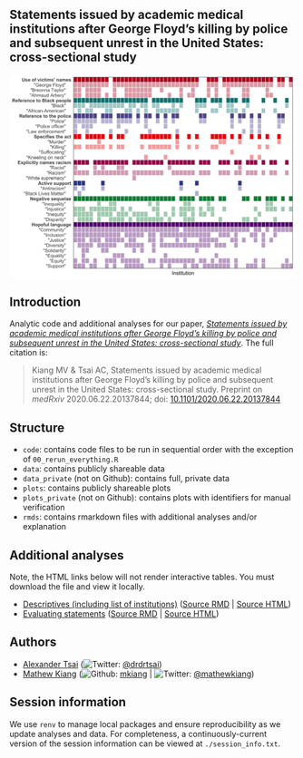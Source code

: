 
<!-- README.md is generated from README.Rmd. Please edit that file -->

## Statements issued by academic medical institutions after George Floyd’s killing by police and subsequent unrest in the United States: cross-sectional study

<p align="center">

<img src="./plots/fig1.jpg" width="700px" style="display: block; margin: auto;" />

</p>

## Introduction

Analytic code and additional analyses for our paper, [*Statements issued
by academic medical institutions after George Floyd’s killing by police
and subsequent unrest in the United States: cross-sectional
study*](https://doi.org/10.1101/2020.06.22.20137844). The full citation
is:

> Kiang MV & Tsai AC, Statements issued by academic medical institutions
> after George Floyd’s killing by police and subsequent unrest in the
> United States: cross-sectional study. Preprint on *medRxiv*
> 2020.06.22.20137844; doi:
> [10.1101/2020.06.22.20137844](https://doi.org/10.1101/2020.06.22.20137844)

## Structure

  - `code`: contains code files to be run in sequential order with the
    exception of `00_rerun_everything.R`
  - `data`: contains publicly shareable data
  - `data_private` (not on Github): contains full, private data
  - `plots`: contains publicly shareable plots
  - `plots_private` (not on Github): contains plots with identifiers for
    manual verification
  - `rmds`: contains rmarkdown files with additional analyses and/or
    explanation

## Additional analyses

Note, the HTML links below will not render interactive tables. You must
download the file and view it locally.

  - [Descriptives (including list of
    institutions)](https://htmlpreview.github.io/?https://github.com/mkiang/statement_analysis/blob/master/rmds/01_descriptives.html)
    ([Source
    RMD](https://github.com/mkiang/statement_analysis/blob/master/rmds/01_descriptives.Rmd)
    | [Source
    HTML](https://github.com/mkiang/statement_analysis/blob/master/rmds/01_descriptives.html))
  - [Evaluating
    statements](https://htmlpreview.github.io/?https://github.com/mkiang/statement_analysis/blob/master/rmds/02_evaluating_statements.html)
    ([Source
    RMD](https://github.com/mkiang/statement_analysis/blob/master/rmds/02_evaluating_statements.Rmd)
    | [Source
    HTML](https://github.com/mkiang/statement_analysis/blob/master/rmds/02_evaluating_statements.html))

## Authors

  - [Alexander
    Tsai](https://connects.catalyst.harvard.edu/Profiles/display/Person/90553)
    (![Twitter](http://i.imgur.com/wWzX9uB.png):
    [@drdrtsai](https://twitter.com/drdrtsai))
  - [Mathew Kiang](https://mathewkiang.com)
    (![Github](http://i.imgur.com/9I6NRUm.png):
    [mkiang](https://github.com/mkiang) |
    ![Twitter](http://i.imgur.com/wWzX9uB.png):
    [@mathewkiang](https://twitter.com/mathewkiang))

## Session information

We use `renv` to manage local packages and ensure reproducibility as we
update analyses and data. For completeness, a continuously-current
version of the session information can be viewed at
`./session_info.txt`.
